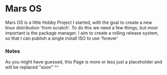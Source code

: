 # Mars OS

Mars OS is a little Hobby Project I started, with the goal to create a new linux distribution 'from scratch'.
To do this we need a few things, but most important is the package manager.
I aim to create a rolling release system, so that I can publish a single install ISO to use 'forever'

### Notes

As you might have guessed, this Page is more or less just a placeholder and will be replaced "soon" ^^
